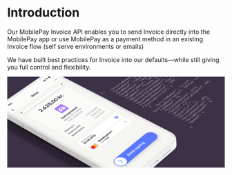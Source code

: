 # Introduction

Our MobilePay Invoice API enables you to send Invoice directly into the MobilePay app or use MobilePay as a payment method in an existing Invoice flow (self serve environments or emails)

We have built best practices for Invoice into our defaults—while still giving you full control and flexibility.

![invoice hero](/img/Hero_invoice.png)
